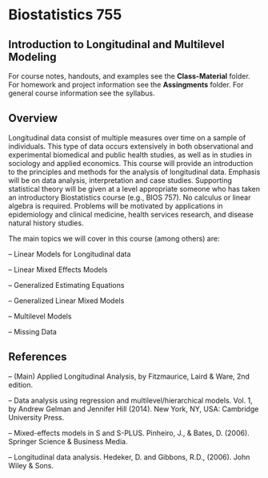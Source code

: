 # Biostatistics 755
## Introduction to Longitudinal and Multilevel Modeling

For course notes, handouts, and examples see the **Class-Material** folder. For homework and project information see the **Assingments** folder. For general course information see the syllabus.

## Overview

Longitudinal data consist of multiple measures over time on a sample of individuals. This type of data occurs extensively in both observational and experimental biomedical and public health studies, as well as in studies in sociology and applied economics. This course will provide an introduction to the principles and methods for the analysis of longitudinal data. Emphasis will be on data analysis, interpretation and case studies. Supporting statistical theory will be given at a level appropriate someone who has taken an introductory Biostatistics course (e.g., BIOS 757).  No calculus or linear algebra is required.  Problems will be motivated by applications in epidemiology and clinical medicine, health services research, and disease natural history studies.   

The main topics we will cover in this course (among others) are:

– Linear Models for Longitudinal data

– Linear Mixed Effects Models

– Generalized Estimating Equations

– Generalized Linear Mixed Models

– Multilevel Models

– Missing Data


## References

– (Main) Applied Longitudinal Analysis, by Fitzmaurice, Laird & Ware, 2nd edition. 

– Data analysis using regression and multilevel/hierarchical models. Vol. 1, by Andrew Gelman and Jennifer Hill (2014). New York, NY, USA: Cambridge University Press. 

– Mixed-effects models in S and S-PLUS. Pinheiro, J., & Bates, D. (2006). Springer Science & Business Media.

– Longitudinal data analysis. Hedeker, D. and Gibbons, R.D., (2006).  John Wiley & Sons. 
